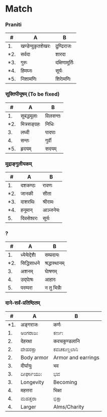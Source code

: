 # Match
### Praniti
|#|A|B|
|-|-|-|
|1.|	खण्डेन्दुकृतशेखरः|	ढुण्ढिराजः|
|*2.|	सर्वदा|	शारदा|
|*3.|	गुरुः	|दक्षिणामूर्तिः|
|*4.|	हिमघ्नः	|सूर्यः|
|*5.|	निशामणिः	|शिराेमणिः|
### सूक्तिपीयूषम्‌ (To be fixed)
|#|A|B|
|-|-|-|
|1.|	सुबद्धमूलाः	|विलसन्तः|
|*2.|	मित्रसङ्ग्रहः	|निधिः|
|3.|	लघ्वी	|पादपाः|
|4.|	सन्तः	|गुर्वी|
|*5.|	हृदयम्	|सदयम्|

### मुद्राङ्गुलीयकम्
|#|A|B|
|-|-|-|
|1.|	दशकण्ठः|	रावणः|
|*2.|	जानकी|	सीता|
|*3.|	दाशरथिः|	श्रीरामः|
|*4.|	हनूमान्|	आञ्जनेयः|
|5.|	दिवसेश्वरः|	सूर्यः|

### ?
|#|A|B|
|-|-|-|
|1.|	ध्येयाेद्देशाै	|सम्प्रदायः |
|*2.|	सिद्धिसाधने	|श्रद्धास्थानम्|
|3.|	अशनम्	|घाेषणम्|
|4.|	उद्घाेषः	|आहारः|
|5.|	परम्परा	|न तु भिन्नाै |

### दाने-सर्वं-प्रतिष्ठितम्
|#|A|B|
|-|-|-|
|*1.|	अङ्गराजः|	कर्णः|
|1.|	ಅಂಗರಾಜಃ|	ಕರ್ಣಃ|
|2.|	देहरक्षा|	कवचकुण्डलानि|
|2.|	ದೇಹರಕ್ಷಾ|	ಕವಚಕುಣ್ಡಲಾನಿ|
|2.| Body armor| Armor and earrings |
|3.|	दीर्घायुः|	भव|
|3.|	ದೀರ್ಘಾಯುಃ|	ಭವ|
|3.|	Longevity|	Becoming|
|4.|	महत्तरा|	भिक्षा|
|4.|	ಮಹತ್ತರಾ|	ಭಿಕ್ಷಾ|
|4.|	Larger|	Alms/Charity |

